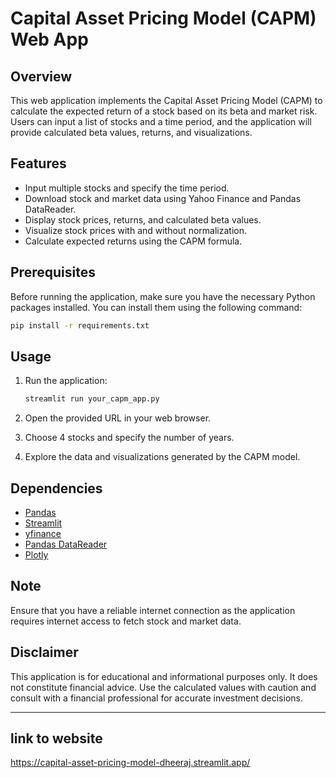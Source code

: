 # Capital Asset Pricing Model (CAPM) Web App

## Overview

This web application implements the Capital Asset Pricing Model (CAPM) to calculate the expected return of a stock based on its beta and market risk. Users can input a list of stocks and a time period, and the application will provide calculated beta values, returns, and visualizations.

## Features

- Input multiple stocks and specify the time period.
- Download stock and market data using Yahoo Finance and Pandas DataReader.
- Display stock prices, returns, and calculated beta values.
- Visualize stock prices with and without normalization.
- Calculate expected returns using the CAPM formula.

## Prerequisites

Before running the application, make sure you have the necessary Python packages installed. You can install them using the following command:

```bash
pip install -r requirements.txt
```

## Usage

1. Run the application:

   ```bash
   streamlit run your_capm_app.py
   ```

2. Open the provided URL in your web browser.

3. Choose 4 stocks and specify the number of years.

4. Explore the data and visualizations generated by the CAPM model.

## Dependencies

- [Pandas](https://pandas.pydata.org/)
- [Streamlit](https://streamlit.io/)
- [yfinance](https://pypi.org/project/yfinance/)
- [Pandas DataReader](https://pandas-datareader.readthedocs.io/)
- [Plotly](https://plotly.com/)

## Note

Ensure that you have a reliable internet connection as the application requires internet access to fetch stock and market data.

## Disclaimer

This application is for educational and informational purposes only. It does not constitute financial advice. Use the calculated values with caution and consult with a financial professional for accurate investment decisions.

---
## link to website

https://capital-asset-pricing-model-dheeraj.streamlit.app/
